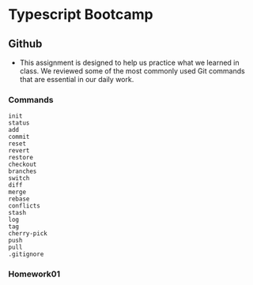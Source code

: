 # Typescript Bootcamp

## Github

- This assignment is designed to help us practice what we learned in class. We reviewed some of the most commonly used Git commands that are essential in our daily work.

### Commands

```
init
status
add
commit
reset
revert
restore
checkout
branches
switch
diff
merge
rebase
conflicts
stash
log
tag
cherry-pick
push
pull
.gitignore
```

### Homework01
